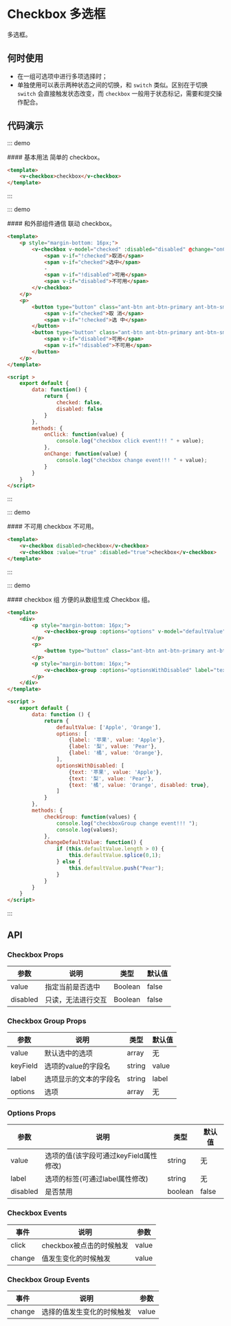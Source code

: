 <script>
export default {
    data: function () {
        return {
            checked: false,
            disabled: false,
            defaultValue: ['Apple', 'Orange'],
            options: [
                {label: '苹果', value: 'Apple'},
                {label: '梨', value: 'Pear'},
                {label: '橘', value: 'Orange'},
            ],
            optionsWithDisabled: [
                {text: '苹果', value: 'Apple'},
                {text: '梨', value: 'Pear'},
                {text: '橘', value: 'Orange', disabled: true},
            ]
        }
    },
    methods: {
        onClick: function(value) {
            console.log("checkbox click event!!! " + value);
        },
        onChange: function(value) {
            console.log("checkbox change event!!! " + value);
        },
        checkGroup: function(values) {
            console.log("checkboxGroup change event!!! ");
            console.log(values);
        },
        changeDefaultValue: function() {
            if (this.defaultValue.length > 0) {
                this.defaultValue.splice(0,1);
            } else {
                this.defaultValue.push("Pear");
            }
        }
    }
}
</script>

# Checkbox 多选框

多选框。

## 何时使用

- 在一组可选项中进行多项选择时；
- 单独使用可以表示两种状态之间的切换，和 `switch` 类似。区别在于切换 `switch` 会直接触发状态改变，而 `checkbox` 一般用于状态标记，需要和提交操作配合。

## 代码演示

::: demo
<summary>
  #### 基本用法
  简单的 checkbox。
</summary>

```html
<template>
    <v-checkbox>checkbox</v-checkbox>
</template>
```
:::

::: demo
<summary>
  #### 和外部组件通信
  联动 checkbox。
</summary>

```html
<template>
    <p style="margin-bottom: 16px;">
        <v-checkbox v-model="checked" :disabled="disabled" @change="onChange" @click="onClick">
            <span v-if="!checked">取消</span>
            <span v-if="checked">选中</span>
            -
            <span v-if="!disabled">可用</span>
            <span v-if="disabled">不可用</span>
        </v-checkbox>
    </p>
    <p>
        <button type="button" class="ant-btn ant-btn-primary ant-btn-sm" @click="checked = !checked">
            <span v-if="checked">取 消</span>
            <span v-if="!checked">选 中</span>
        </button>
        <button type="button" class="ant-btn ant-btn-primary ant-btn-sm" style="margin-left: 10px;" @click="disabled = !disabled">
            <span v-if="disabled">可用</span>
            <span v-if="!disabled">不可用</span>
        </button>
    </p>
</template>

<script >
    export default {
        data: function() {
            return {
                checked: false,
                disabled: false
            }
        },
        methods: {
            onClick: function(value) {
                console.log("checkbox click event!!! " + value);
            },
            onChange: function(value) {
                console.log("checkbox change event!!! " + value);
            }
        }
    }
</script>
```
:::

::: demo
<summary>
  #### 不可用
  checkbox 不可用。
</summary>

```html
<template>
    <v-checkbox disabled>checkbox</v-checkbox>
    <v-checkbox :value="true" :disabled="true">checkbox</v-checkbox>
</template>
```
:::

::: demo
<summary>
  #### checkbox 组
  方便的从数组生成 Checkbox 组。
</summary>

```html
<template>
    <div>
        <p style="margin-bottom: 16px;">
            <v-checkbox-group :options="options" v-model="defaultValue" @change="checkGroup"></v-checkbox-group>
        </p>
        <p>
            <button type="button" class="ant-btn ant-btn-primary ant-btn-sm" @click="changeDefaultValue">修改默认选中值</button>
        </p>
        <p style="margin-bottom: 16px;">
            <v-checkbox-group :options="optionsWithDisabled" label="text" @change="checkGroup"></v-checkbox-group>
        </p>
    </div>
</template>

<script >
    export default {
        data: function () {
            return {
                defaultValue: ['Apple', 'Orange'],
                options: [
                    {label: '苹果', value: 'Apple'},
                    {label: '梨', value: 'Pear'},
                    {label: '橘', value: 'Orange'},
                ],
                optionsWithDisabled: [
                    {text: '苹果', value: 'Apple'},
                    {text: '梨', value: 'Pear'},
                    {text: '橘', value: 'Orange', disabled: true},
                ]
            }
        },
        methods: {
            checkGroup: function(values) {
                console.log("checkboxGroup change event!!! ");
                console.log(values);
            },
            changeDefaultValue: function() {
                if (this.defaultValue.length > 0) {
                    this.defaultValue.splice(0,1);
                } else {
                    this.defaultValue.push("Pear");
                }
            }
        }
    }
</script>
```
:::

## API

### Checkbox Props
| 参数      | 说明          | 类型      | 默认值  |
|---------- |-------------- |---------- |-------- |
| value | 指定当前是否选中 | Boolean | false |
| disabled | 只读，无法进行交互 | Boolean | false |

### Checkbox Group Props
| 参数      | 说明          | 类型      | 默认值  |
|---------- |-------------- |---------- |-------- |
| value | 默认选中的选项 | array | 无 |
| keyField | 选项的value的字段名 | string | value |
| label | 选项显示的文本的字段名 | string | label |
| options | 选项 | array | 无 |

### Options Props
| 参数      | 说明          | 类型      | 默认值  |
|---------- |-------------- |---------- |-------- |
| value | 选项的值(该字段可通过keyField属性修改)	 | string | 无 |
| label    | 选项的标签(可通过label属性修改) | string | 无 |
| disabled | 是否禁用	 | boolean | false |

### Checkbox Events
| 事件        | 说明           | 参数        |
|------------|----------------|------------|
| click    | checkbox被点击的时候触发 | value |
| change    | 值发生变化的时候触发 | value |

### Checkbox Group Events
| 事件        | 说明           | 参数        |
|------------|----------------|------------|
| change    | 选择的值发生变化的时候触发 | value |



